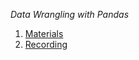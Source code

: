 *Data Wrangling with Pandas*
  
  1. [Materials](https://s3.amazonaws.com/cds-cda/DataWranglingPandas_Jun2016/Data+Academy-+Wrangling+with+Pandas.pdf)
  2. [Recording](https://s3.amazonaws.com/cds-cda/DataWranglingPandas_Jun2016/Data+Academy++Data+Wrangling+with+Pandas-20160613+1704-1.mp4)


